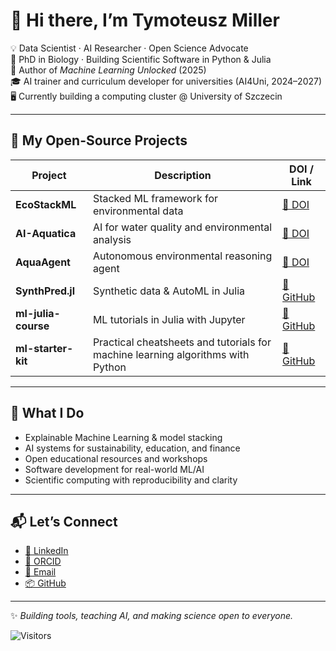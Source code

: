 # 👋 Hi there, I’m Tymoteusz Miller

💡 Data Scientist · AI Researcher · Open Science Advocate  
🧠 PhD in Biology · Building Scientific Software in Python & Julia  
📘 Author of *Machine Learning Unlocked* (2025)  
🎓 AI trainer and curriculum developer for universities (AI4Uni, 2024–2027)  
🖥️ Currently building a computing cluster @ University of Szczecin

---

## 🔧 My Open-Source Projects

| Project        | Description                                      | DOI / Link |
|----------------|--------------------------------------------------|-------------|
| **EcoStackML** | Stacked ML framework for environmental data      | [🔗 DOI](https://doi.org/10.5281/zenodo.15173335) |
| **AI-Aquatica**| AI for water quality and environmental analysis  | [🔗 DOI](https://doi.org/10.5281/zenodo.15096947) |
| **AquaAgent**  | Autonomous environmental reasoning agent         | [🔗 DOI](https://doi.org/10.5281/zenodo.15098587) |
| **SynthPred.jl**| Synthetic data & AutoML in Julia                | [🔗 GitHub](https://github.com/TyMill/SynthPred) |
| **ml-julia-course** | ML tutorials in Julia with Jupyter         | [🔗 GitHub](https://github.com/TyMill/ml-julia-course) |
| **ml-starter-kit** |  Practical cheatsheets and tutorials for machine learning algorithms with Python  |[🔗 GitHub](https://github.com/TyMill/ml-starter-kit)

---

## 🧠 What I Do

- Explainable Machine Learning & model stacking  
- AI systems for sustainability, education, and finance  
- Open educational resources and workshops  
- Software development for real-world ML/AI  
- Scientific computing with reproducibility and clarity

---

## 📬 Let’s Connect

- [🔗 LinkedIn](https://www.linkedin.com/in/tymoteusz-miller-73295868/)  
- [🧪 ORCID](https://orcid.org/0000-0002-5962-5334) 
- [📧 Email](mailto:tymoteusz.miller@usz.edu.pl)  
- [📦 GitHub](https://github.com/TyMill)

---

✨ *Building tools, teaching AI, and making science open to everyone.*

![Visitors](https://komarev.com/ghpvc/?username=TyMill&color=blue&style=flat-square)

